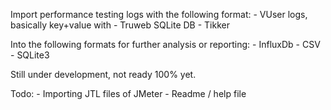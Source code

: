 Import performance testing logs with the following format:
    - VUser logs, basically key+value with 
    - Truweb SQLite DB
    - Tikker
    
Into the following formats for further analysis or reporting:
    - InfluxDb
    - CSV
    - SQLite3


Still under development, not ready 100% yet.

Todo:
    - Importing JTL files of JMeter
    - Readme / help file
